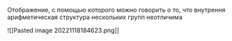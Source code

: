 Отображение, с помощью которого можно говорить о то, что внутрення арифметическая структура нескольких групп неотличима

![[Pasted image 20221118184623.png]]